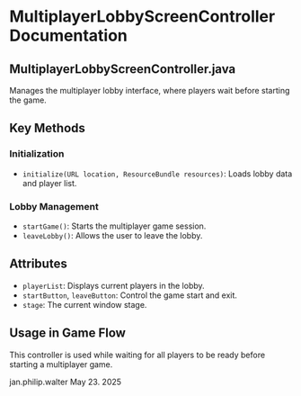 # MultiplayerLobbyScreenController Documentation

## MultiplayerLobbyScreenController.java

Manages the multiplayer lobby interface, where players wait before starting the game.

## Key Methods

### Initialization
- `initialize(URL location, ResourceBundle resources)`: Loads lobby data and player list.

### Lobby Management
- `startGame()`: Starts the multiplayer game session.
- `leaveLobby()`: Allows the user to leave the lobby.

## Attributes

- `playerList`: Displays current players in the lobby.
- `startButton`, `leaveButton`: Control the game start and exit.
- `stage`: The current window stage.

## Usage in Game Flow

This controller is used while waiting for all players to be ready before starting a multiplayer game.

jan.philip.walter May 23. 2025
